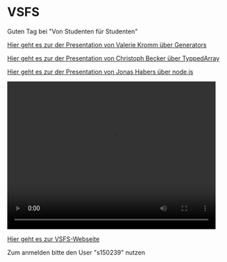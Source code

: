# VSFS
Guten Tag bei "Von Studenten für Studenten"


<p><a href="https://htmlpreview.github.io/?https://github.com/boyi01/VSFS/blob/master/Pr%C3%A4sentation_Kromm/pr%C3%A4sentation_kromm_index.html#/">Hier geht es zur der Presentation von Valerie Kromm über Generators</a></p>
<p><a href="https://htmlpreview.github.io/?https://github.com/boyi01/VSFS/blob/master/Pr%C3%A4sentation_Becker/pr%C3%A4sentation_becker_index.html">Hier geht es zur der Presentation von Christoph Becker über TyppedArray</a></p>
<p><a href="https://htmlpreview.github.io/?https://github.com/boyi01/VSFS/blob/master/Pr%C3%A4sentation_Habers/pr%C3%A4senation_habers_index.html">Hier geht es zur der Presentation von Jonas Habers über node.js</a></p>

<video width="480" height="340" controls>
  <source src="https://github.com/boyi01/VSFS/blob/master/video/Video_VSFS_JavaScript.mov" type="video/mp4">
</video>

<p><a href="https://htmlpreview.github.io/?">Hier geht es zur VSFS-Webseite</a></p>
<p>Zum anmelden bitte den User "s150239" nutzen </p>

